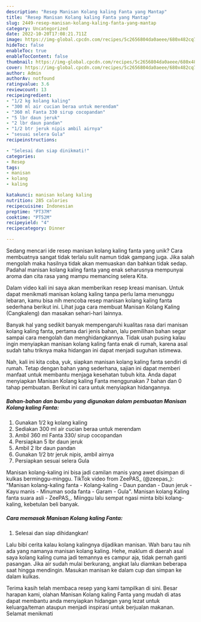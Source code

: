 ```yaml
---
description: "Resep Manisan Kolang kaling Fanta yang Mantap"
title: "Resep Manisan Kolang kaling Fanta yang Mantap"
slug: 2449-resep-manisan-kolang-kaling-fanta-yang-mantap
category: Uncategorized
date: 2022-10-20T17:08:21.711Z
image: https://img-global.cpcdn.com/recipes/5c2656804da0aeee/680x482cq70/manisan-kolang-kaling-fanta-foto-resep-utama.jpg
hideToc: false
enableToc: true
enableTocContent: false
thumbnail: https://img-global.cpcdn.com/recipes/5c2656804da0aeee/680x482cq70/manisan-kolang-kaling-fanta-foto-resep-utama.jpg
cover: https://img-global.cpcdn.com/recipes/5c2656804da0aeee/680x482cq70/manisan-kolang-kaling-fanta-foto-resep-utama.jpg
author: Admin
authorAv: notfound
ratingvalue: 3.6
reviewcount: 13
recipeingredient:
- "1/2 kg kolang kaling"
- "300 ml air cucian beraa untuk merendam"
- "360 ml Fanta 330 sirup cocopandan"
- "5 lbr daun jeruk"
- "2 lbr daun pandan"
- "1/2 btr jeruk nipis ambil airnya"
- "sesuai selera Gula"
recipeinstructions:

- "Selesai dan siap dinikmati!"
categories:
- Resep
tags:
- manisan
- kolang
- kaling

katakunci: manisan kolang kaling 
nutrition: 285 calories
recipecuisine: Indonesian
preptime: "PT37M"
cooktime: "PT52M"
recipeyield: "4"
recipecategory: Dinner

---
```





Sedang mencari ide resep manisan kolang kaling fanta yang unik? Cara membuatnya sangat tidak terlalu sulit namun tidak gampang juga. Jika salah mengolah maka hasilnya tidak akan memuaskan dan bahkan tidak sedap. Padahal manisan kolang kaling fanta yang enak seharusnya mempunyai aroma dan cita rasa yang mampu memancing selera Kita.





Dalam video kali ini saya akan memberikan resep kreasi manisan. Untuk dapat menikmati manisan kolang kaling tanpa perlu lama menunggu lebaran, kamu bisa nih mencoba resep manisan kolang kaling fanta sederhana berikut ini. Lihat juga cara membuat Manisan Kolang Kaling (Cangkaleng) dan masakan sehari-hari lainnya.

Banyak hal yang sedikit banyak mempengaruhi kualitas rasa dari manisan kolang kaling fanta, pertama dari jenis bahan, lalu pemilihan bahan segar sampai cara mengolah dan menghidangkannya. Tidak usah pusing kalau ingin menyiapkan manisan kolang kaling fanta enak di rumah, karena asal sudah tahu triknya maka hidangan ini dapat menjadi suguhan istimewa.






Nah, kali ini kita coba, yuk, siapkan manisan kolang kaling fanta sendiri di rumah. Tetap dengan bahan yang sederhana, sajian ini dapat memberi manfaat untuk membantu menjaga kesehatan tubuh kita. Anda dapat menyiapkan Manisan Kolang kaling Fanta menggunakan 7 bahan dan 0 tahap pembuatan. Berikut ini cara untuk menyiapkan hidangannya.

<!--inarticleads1-->

##### Bahan-bahan dan bumbu yang digunakan dalam pembuatan Manisan Kolang kaling Fanta:

1. Gunakan 1/2 kg kolang kaling
1. Sediakan 300 ml air cucian beraa untuk merendam
1. Ambil 360 ml Fanta 330/ sirup cocopandan
1. Persiapkan 5 lbr daun jeruk
1. Ambil 2 lbr daun pandan
1. Gunakan 1/2 btr jeruk nipis, ambil airnya
1. Persiapkan sesuai selera Gula


Manisan kolang-kaling ini bisa jadi camilan manis yang awet disimpan di kulkas berminggu-minggu. TikTok video from ZeePAS_ (@zeepas_): &#34;Manisan kolang-kaling fanta - Kolang-kaling - Daun pandan - Daun jeruk - Kayu manis - Minuman soda fanta - Garam - Gula&#34;. Manisan kolang Kaling fanta suara asli - ZeePAS_. Miinggu lalu sempat ngasi minta bibi kolang-kaling, kebetulan beli banyak. 

<!--inarticleads2-->

##### Cara memasak Manisan Kolang kaling Fanta:


1. Selesai dan siap dihidangkan!

Lalu bibi cerita kalau kolang kalingnya dijadikan manisan. Wah baru tau nih ada yang namanya manisan kolang kaling. Hehe, maklum di daerah asal saya kolang kaling cuma jadi temannya es campur aja, tidak pernah ganti pasangan. Jika air sudah mulai berkurang, angkat lalu diamkan beberapa saat hingga mendingin. Masukan manisan ke dalam cup dan simpan ke dalam kulkas. 

Terima kasih telah membaca resep yang kami tampilkan di sini. Besar harapan kami, olahan Manisan Kolang kaling Fanta yang mudah di atas dapat membantu anda menyiapkan hidangan yang lezat untuk keluarga/teman ataupun menjadi inspirasi untuk berjualan makanan. Selamat menikmati
